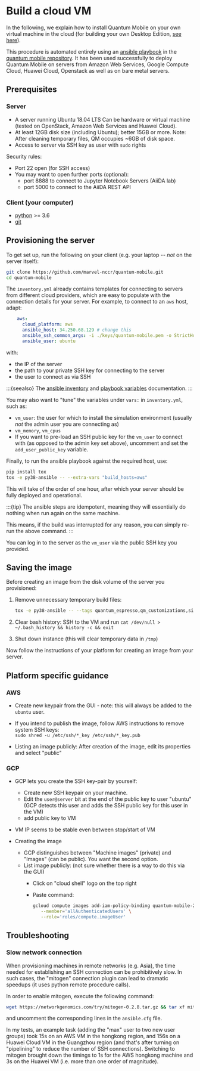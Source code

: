 # Build a cloud VM

In the following, we explain how to install Quantum Mobile on your own virtual machine in the cloud (for building your own Desktop Edition, [see here](./build-vagrant.md)).

This procedure is automated entirely using an [ansible playbook](https://docs.ansible.com/ansible/latest/user_guide/playbooks.html) in the [quantum mobile repository](https://github.com/marvel-nccr/quantum-mobile).
It has been used successfully to deploy Quantum Mobile on servers from Amazon Web Services, Google Compute Cloud, Huawei Cloud, Openstack as well as on bare metal servers.

## Prerequisites

### Server

- A server running Ubuntu 18.04 LTS
  Can be hardware or virtual machine (tested on OpenStack, Amazon Web Services and Huawei Cloud).
- At least 12GB disk size (including Ubuntu); better 15GB or more.
  Note: After cleaning temporary files, QM occupies ~6GB of disk space.
- Access to server via SSH key as user with `sudo` rights

Security rules:

- Port 22 open (for SSH access)
- You may want to open further ports (optional):
  - port 8888 to connect to Jupyter Notebook Servers (AiiDA lab)
  - port 5000 to connect to the AiiDA REST API

### Client (your computer)

- [python](https://www.python.org/) >= 3.6
- [git](https://git-scm.com)

## Provisioning the server

To get set up, run the following on your client (e.g. your laptop -- *not* on the server itself):

```bash
git clone https://github.com/marvel-nccr/quantum-mobile.git
cd quantum-mobile
```

The `inventory.yml` already contains templates for connecting to servers from different cloud providers, which are easy to populate with the connection details for your server.
For example, to connect to an `aws` host, adapt:

```yaml
    aws:
      cloud_platform: aws
      ansible_host: 34.250.68.129 # change this
      ansible_ssh_common_args: -i ./keys/quantum-mobile.pem -o StrictHostKeyChecking=no
      ansible_user: ubuntu
```

with:

- the IP of the server
- the path to your private SSH key for connecting to the server
- the user to connect as via SSH

:::{seealso}
The [ansible inventory](https://docs.ansible.com/ansible/latest/user_guide/intro_inventory.html) and [playbook variables](https://docs.ansible.com/ansible/latest/user_guide/playbooks_variables.html) documentation.
:::

You may also want to "tune" the variables under `vars:` in `inventory.yml`, such as:

- `vm_user`: the user for which to install the simulation environment (usually *not* the admin user you are connecting as)
- `vm_memory`, `vm_cpus`
- If you want to pre-load an SSH public key for the `vm_user` to connect with (as opposed to the admin key set above),
  uncomment and set the `add_user_public_key` variable.

Finally, to run the ansible playbook against the required host, use:

```bash
pip install tox
tox -e py38-ansible -- --extra-vars "build_hosts=aws"
```

This will take of the order of one hour, after which your server should be fully deployed and operational.

:::{tip}
The ansible steps are idempotent, meaning they will essentially do nothing when run again on the same machine.

This means, if the build was interrupted for any reason, you can simply re-run the above command.
:::

You can log in to the server as the `vm_user` via the public SSH key you provided.

## Saving the image

Before creating an image from the disk volume of the server you provisioned:

1. Remove unnecessary temporary build files:

   ```bash
   tox -e py38-ansible -- --tags quantum_espresso,qm_customizations,simulationbase,ubuntu_desktop --extra-vars "build_hosts=aws clean=true"
   ```

2. Clear bash history:  SSH to the VM and run `cat /dev/null > ~/.bash_history && history -c && exit`

3. Shut down instance (this will clear temporary data in `/tmp`)

Now follow the instructions of your platform for creating an image from your server.

## Platform specific guidance

### AWS

- Create new keypair from the GUI - note: this will always be added to the `ubuntu` user.

- If you intend to publish the image, follow AWS instructions to remove system SSH keys:  
   `sudo shred -u /etc/ssh/*_key /etc/ssh/*_key.pub`

- Listing an image publicly: After creation of the image, edit its properties and select "public"

### GCP

- GCP lets you create the SSH key-pair by yourself:
  - Create new SSH keypair on your machine.
  - Edit the `user@server` bit at the end of the public key to user "ubuntu" (GCP detects this user and adds the SSH public key for this user in the VM)
  - add public key to VM

- VM IP seems to be stable even between stop/start of VM

- Creating the image
  - GCP distinguishes between "Machine images" (private) and "Images" (can be public). You want the second option.
  - List image publicly: (not sure whether there is a way to do this via the GUI)
    - Click on "cloud shell" logo on the top right
    - Paste command:

      ```bash
      gcloud compute images add-iam-policy-binding quantum-mobile-20-05-0 \
         --member='allAuthenticatedUsers' \
         --role='roles/compute.imageUser'
      ```

## Troubleshooting

### Slow network connection

When provisioning machines in remote networks (e.g. Asia), the time needed for establishing an SSH connection can be prohibitively slow.
In such cases, the "mitogen" connection plugin can lead to dramatic speedups (it uses python remote procedure calls).

In order to enable mitogen, execute the following command:

```bash
wget https://networkgenomics.com/try/mitogen-0.2.8.tar.gz && tar xf mitogen-0.2.8.tar.gz
```

and uncomment the corresponding lines in the `ansible.cfg` file.

In my tests, an example task (adding the "max" user to two new user groups) took 15s on an AWS VM in the hongkong region, and 156s on a Huawei Cloud VM in the Guangzhou region (and that's after turning on "pipelining" to reduce the number of SSH connections).
Switching to mitogen brought down the timings to 1s for the AWS hongkong machine and 3s on the Huawei VM (i.e. more than one order of magnitude).

